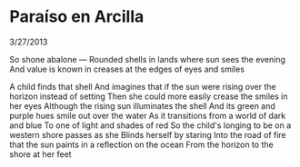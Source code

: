 Paraíso en Arcilla
==================

3/27/2013

So shone abalone &mdash;
Rounded shells in lands where sun sees the evening
And value is known in creases at the edges of eyes and smiles

A child finds that shell
And imagines that if the sun were rising over the horizon instead of setting
Then she could more easily crease the smiles in her eyes
Although the rising sun illuminates the shell
And its green and purple hues smile out over the water
As it transitions from a world of dark and blue
To one of light and shades of red
So the child's longing to be on a western shore passes as she
Blinds herself by staring
Into the road of fire that the sun paints in a reflection on the ocean
From the horizon to the shore at her feet